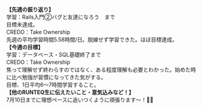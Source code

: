 **【先週の振り返り】**<br>
学習：Rails入門②バグと友達になろう　まで<br>
目標未達成。<br>
CREDO：Take Ownership<br>
先週の平均学習時間5.58時間/日。脱線せず学習できた。ほぼ目標達成。<br>
**【今週の目標】**<br>
学習：データベース・SQL基礎終了まで<br>
CREDO：Take Ownership<br>
焦って理解せず終わらすのではなく、ある程度理解も必要とわかった。始めた時に比べ勉強が習慣になってきた気がする。<br>
目標、1日平均6〜7時間学習すること。<br>
**【他のRUNTEQ生に伝えたいこと・意気込みなど！】**<br>
7月10日までに理想ペースに追いつくように頑張ります〜！🐥🔥